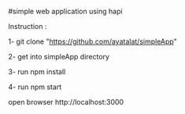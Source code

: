 #simple web application using hapi 

Instruction :

1- git clone "https://github.com/ayatalat/simpleApp"

2- get into simpleApp directory 

3- run npm install 

4- run npm start 
	
open browser http://localhost:3000


